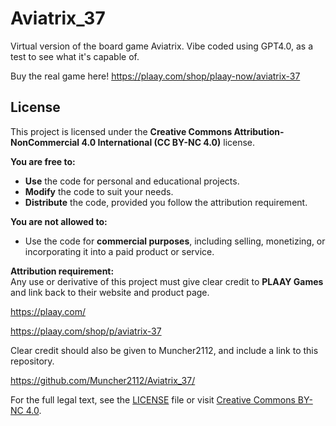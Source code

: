 # Aviatrix_37
Virtual version of the board game Aviatrix.  Vibe coded using GPT4.0, as a test to see what it's capable of.

Buy the real game here! 
https://plaay.com/shop/plaay-now/aviatrix-37

## License

This project is licensed under the **Creative Commons Attribution-NonCommercial 4.0 International (CC BY-NC 4.0)** license.

**You are free to:**
- **Use** the code for personal and educational projects.
- **Modify** the code to suit your needs.
- **Distribute** the code, provided you follow the attribution requirement.

**You are not allowed to:**
- Use the code for **commercial purposes**, including selling, monetizing, or incorporating it into a paid product or service.

**Attribution requirement:**  
Any use or derivative of this project must give clear credit to **PLAAY Games** and link back to their website and product page.

https://plaay.com/

https://plaay.com/shop/p/aviatrix-37

Clear credit should also be given to Muncher2112, and include a link to this repository.

https://github.com/Muncher2112/Aviatrix_37/

For the full legal text, see the [LICENSE](LICENSE) file or visit [Creative Commons BY-NC 4.0](https://creativecommons.org/licenses/by-nc/4.0/).
